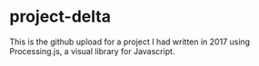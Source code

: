 # project-delta
This is the github upload for a project I had written in 2017 using Processing.js, a visual library for Javascript.
